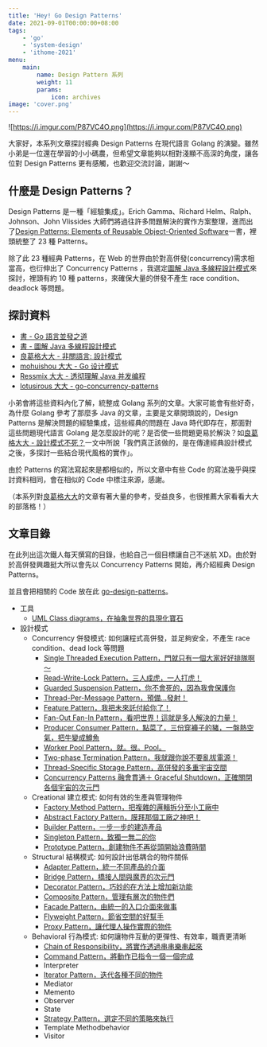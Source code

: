 ```yaml
---
title: 'Hey! Go Design Patterns'
date: 2021-09-01T00:00:00+08:00
tags:
    - 'go'
    - 'system-design'
    - 'ithome-2021'
menu:
    main:
        name: Design Pattern 系列
        weight: 11
        params:
            icon: archives
image: 'cover.png'
---
```


![https://i.imgur.com/P87VC4O.png](https://i.imgur.com/P87VC4O.png)

大家好，本系列文章探討經典 Design Patterns 在現代語言 Golang 的演變。雖然小弟是一位還在學習的小小碼農，但希望文章能夠以相對淺顯不高深的角度，讓各位對
Design Patterns 更有感觸，也歡迎交流討論，謝謝～

## 什麼是 Design Patterns？

Design Patterns 是一種「經驗集成」。Erich Gamma、Richard Helm、Ralph、Johnson、John Vlissides 大師們將過往許多問題解決的實作方案整理，進而出了[Design Patterns: Elements of Reusable Object-Oriented
Software](https://zh.wikipedia.org/wiki/%E8%AE%BE%E8%AE%A1%E6%A8%A1%E5%BC%8F%EF%BC%9A%E5%8F%AF%E5%A4%8D%E7%94%A8%E9%9D%A2%E5%90%91%E5%AF%B9%E8%B1%A1%E8%BD%AF%E4%BB%B6%E7%9A%84%E5%9F%BA%E7%A1%80)一書，裡頭統整了 23 種 Patterns。

除了此 23 種經典 Patterns，在 Web 的世界由於對高併發(concurrency)需求相當高，也衍伸出了 Concurrency
Patterns ，我選定[圖解 Java 多線程設計模式](https://www.tenlong.com.tw/products/9787115462749)來探討，裡頭有約 10 種 patterns，來確保大量的併發不產生 race condition、deadlock 等問題。

## 探討資料

- [書 - Go 語言並發之道](https://www.tenlong.com.tw/products/9787519824945)
- [書 - 圖解 Java 多線程設計模式](https://www.tenlong.com.tw/products/9787115462749)
- [良葛格大大 - 非關語言: 設計模式](https://openhome.cc/Gossip/DesignPattern/)
- [mohuishou 大大 - Go 设计模式](https://lailin.xyz/post/go-design-pattern.html)
- [Ressmix 大大 - 透彻理解 Java 并发编程](https://segmentfault.com/blog/ressmix_multithread)
- [lotusirous 大大 - go-concurrency-patterns](https://github.com/lotusirous/go-concurrency-patterns)

小弟會將這些資料內化了解，統整成 Golang
系列的文章。大家可能會有些好奇，為什麼 Golang 參考了那麼多 Java 的文章，主要是文章開頭說的，Design Patterns 是解決問題的經驗集成，這些經典的問題在 Java
時代即存在，那面對這些問題現代語言 Golang
是怎麼設計的呢？是否使一些問題更易於解決？如[良葛格大大 - 設計模式不死？](https://www.ithome.com.tw/voice/89076)一文中所說「我們真正該做的，是在傳達經典設計模式之後，多探討一些結合現代風格的實作」。

由於 Patterns 的寫法寫起來是都相似的，所以文章中有些 Code
的寫法幾乎與探討資料相同，會在相似的 Code 中標注來源，感謝。

（本系列對[良葛格大大](https://openhome.cc/Gossip/index.html)的文章有著大量的參考，受益良多，也很推薦大家看看大大的部落格！）

## 文章目錄

在此列出這次鐵人每天撰寫的目錄，也給自己一個目標讓自己不迷航 XD。由於對於高併發興趣挺大所以會先以 Concurrency Patterns 開始，再介紹經典 Design Patterns。

並且會把相關的 Code 放在此 [go-design-patterns](https://github.com/superj80820/go-design-patterns)。

- 工具
  - [UML Class diagrams，在抽象世界的具現化寶石](https://superj80820.github.io/blog.messfar.com/post/design-pattern/go-design-pattern-13-uml-class-diagrams)
- 設計模式
  - Concurrency 併發模式: 如何讓程式高併發，並足夠安全，不產生 race
  condition、dead lock 等問題
      - [Single Threaded Execution Pattern，門就只有一個大家好好排隊啊～](https://superj80820.github.io/blog.messfar.com/post/design-pattern/go-design-pattern-2-single-threaded-execution-pattern)
      - [Read-Write-Lock Pattern，三人成虎，一人打虎！](https://superj80820.github.io/blog.messfar.com/post/design-pattern/go-design-pattern-3-read-write-lock-pattern)
      - [Guarded Suspension Pattern，你不會死的，因為我會保護你](https://superj80820.github.io/blog.messfar.com/post/design-pattern/go-design-pattern-4-guarded-suspension-pattern)
      - [Thread-Per-Message Pattern，預備…發射！](https://superj80820.github.io/blog.messfar.com/post/design-pattern/go-design-pattern-5-thread-per-message-pattern)
      - [Feature Pattern，我把未來託付給你了！](https://superj80820.github.io/blog.messfar.com/post/design-pattern/go-design-pattern-6-feature-pattern)
      - [Fan-Out Fan-In Pattern，看吧世界！這就是多人解決的力量！](https://superj80820.github.io/blog.messfar.com/post/design-pattern/go-design-pattern-7-fan-out-fan-In-pattern)
      - [Producer Consumer Pattern，點菜了，三份穿褲子的豬，一盤熱空氣，把牛變成鱒魚](https://superj80820.github.io/blog.messfar.com/post/design-pattern/go-design-pattern-8-producer-consumer-pattern)
      - [Worker Pool Pattern，就。很。Pool。](https://superj80820.github.io/blog.messfar.com/post/design-pattern/go-design-pattern-9-worker-pool-pattern)
      - [Two-phase Termination Pattern，我就跟你說不要亂拔電源！](https://superj80820.github.io/blog.messfar.com/post/design-pattern/go-design-pattern-10-two-phase-termination-pattern)
      - [Thread-Specific Storage Pattern，高併發的多重宇宙空間](https://superj80820.github.io/blog.messfar.com/post/design-pattern/go-design-pattern-11-thread-specific-storage-pattern)
      - [Concurrency Patterns 融會貫通＋ Graceful Shutdown，正確關閉各個宇宙的次元門](https://superj80820.github.io/blog.messfar.com/post/design-pattern/go-design-pattern-12-concurrency-patterns)
  - Creational 建立模式: 如何有效的生產與管理物件
      - [Factory Method Pattern，把複雜的邏輯拆分至小工廠中](https://superj80820.github.io/blog.messfar.com/post/design-pattern/go-design-pattern-15-factory-method-pattern)
      - [Abstract Factory Pattern，膜拜那個工廠之神吧！](https://superj80820.github.io/blog.messfar.com/post/design-pattern/go-design-pattern-16-abstract-factory-pattern)
      - [Builder Pattern，一步一步的建造產品](https://superj80820.github.io/blog.messfar.com/post/design-pattern/go-design-pattern-17-builder-pattern)
      - [Singleton Pattern，致獨一無二的你](https://superj80820.github.io/blog.messfar.com/post/design-pattern/go-design-pattern-18-singleton-pattern)
      - [Prototype Pattern，創建物件不再從頭開始浪費時間](https://superj80820.github.io/blog.messfar.com/post/design-pattern/go-design-pattern-19-prototype-pattern)
  - Structural 結構模式: 如何設計出低耦合的物件關係
      - [Adapter Pattern，統一不同產品的介面](go-design-pattern-20-adapter-pattern)
      - [Bridge Pattern，橋接人間與魔界的次元門](go-design-pattern-21-bridge-pattern)
      - [Decorator Pattern，巧妙的在方法上增加新功能](go-design-pattern-22-decorator-pattern)
      - [Composite Pattern，管理有層次的物件們](go-design-pattern-24-composite-pattern)
      - [Facade Pattern，由統一的入口介面來做事](go-design-pattern-23-facade-pattern)
      - [Flyweight Pattern，節省空間的好幫手](go-design-pattern-25-flyweight-pattern)
      - [Proxy Pattern，讓代理人操作實際的物件](go-design-pattern-26-proxy-pattern)
  - Behavioral 行為模式: 如何讓物件互動的更彈性、有效率，職責更清晰
      - [Chain of Responsibility，將實作透過串串樂串起來](go-design-pattern-27-chain-of-responsibility)
      - [Command Pattern，將動作已指令一個一個完成](go-design-pattern-28-command-pattern)
      - Interpreter
      - [Iterator Pattern，迭代各種不同的物件](go-design-pattern-29-iterator-pattern)
      - Mediator
      - Memento
      - Observer
      - State
      - [Strategy Pattern，選定不同的策略來執行](go-design-pattern-30-strategy-pattern)
      - Template Methodbehavior
      - Visitor